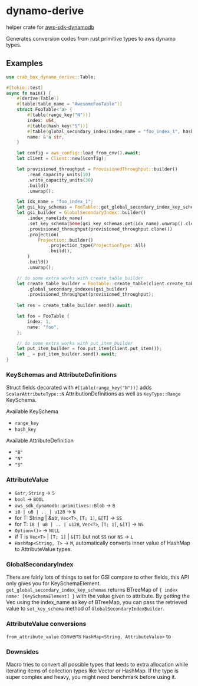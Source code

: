 # dynamo-derive

helper crate for [aws-sdk-dynamodb](https://docs.rs/aws-sdk-dynamodb/latest/aws_sdk_dynamodb/)

Generates conversion codes from rust primitive types to aws dynamo types.

## Examples
```rust
use crab_box_dynamo_derive::Table;

#[tokio::test]
async fn main() {
    #[derive(Table)]
    #[table(table_name = "AwesomeFooTable")]
    struct FooTable<'a> {
        #[table(range_key("N"))]
        index: u64,
        #[table(hash_key("S"))]
        #[table(global_secondary_index(index_name = "foo_index_1", hash_key("S")))]
        name: &'a str,
    }

    let config = aws_config::load_from_env().await;
    let client = Client::new(&config);

    let provisioned_throughput = ProvisionedThroughput::builder()
        .read_capacity_units(10)
        .write_capacity_units(30)
        .build()
        .unwrap();

    let idx_name = "foo_index_1";
    let gsi_key_schemas = FooTable::get_global_secondary_index_key_schemas();
    let gsi_builder = GlobalSecondaryIndex::builder()
        .index_name(idx_name)
        .set_key_schema(Some(gsi_key_schemas.get(idx_name).unwrap().clone()))
        .provisioned_throughput(provisioned_throughput.clone())
        .projection(
            Projection::builder()
                .projection_type(ProjectionType::All)
                .build(),
        )
        .build()
        .unwrap();

    // do some extra works with create_table_builder
    let create_table_builder = FooTable::create_table(client.create_table())
        .global_secondary_indexes(gsi_builder)
        .provisioned_throughput(provisioned_throughput);
    
    let res = create_table_builder.send().await;

    let foo = FooTable {
        index: 1,
        name: "foo",
    };

    // do some extra works with put_item_builder
    let put_item_builder = foo.put_item(client.put_item());
    let _ = put_item_builder.send().await;
}
```

### KeySchemas and AttributeDefinitions
Struct fields decorated with `#[table(range_key("N"))]` adds `ScalarAttributeType::N` AttributionDefinitions
as well as `KeyType::Range` KeySchema. 

Available KeySchema
- `range_key`
- `hash_key`

Available AttributeDefinition
- `"B"`
- `"N"`
- `"S"`

### AttributeValue
- `&str`, `String` -> `S`
- `bool` -> `BOOL`
- `aws_sdk_dynamodb::primitives::Blob` -> `B`
- `i8 | u8 | .. | u128` -> `N`
- for T: String | &str, `Vec<T>`, `[T; 1]`, `&[T]` -> `SS`
- for T: `i8 | u8 | .. | u128`, `Vec<T>`, `[T; 1]`, `&[T]` -> `NS`
- `Option<()>` -> `NULL`
- if T is `Vec<T>` | `[T; 1]` | `&[T]` but not `SS` nor `NS` -> `L`
- `HashMap<String, T>` -> `M`, automatically converts inner value of HashMap to AttributeValue types.

### GlobalSecondaryIndex
There are fairly lots of things to set for GSI compare to other fields, this API only gives you for KeySchemaElement.
`get_global_secondary_index_key_schemas` returns BTreeMap of `{ index name: [KeySchemaElement] }` with the value given to attribute. 
By getting the Vec<KeySchemaElement> using the index_name as key of BTreeMap, you can pass the retrieved value to `set_key_schema` method of `GlobalSecondaryIndexBuilder`.

### AttributeValue conversions
`from_attribute_value` converts `HashMap<String, AttributeValue>` to 

### Downsides
Macro tries to convert all possible types that leeds to extra allocation while iterating items of collection types like Vector or HashMap.
If the type is super complex and heavy, you might need benchmark before using it. 